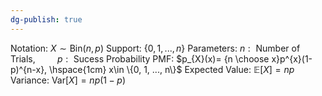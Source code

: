```yaml
---
dg-publish: true
---
```

Notation:  $X\sim \text{Bin}(n, p)$
Support:  $\{0, 1, ..., n\}$
Parameters:  $n: \text{ Number of Trials,}\hspace{1cm} p:\text{ Sucess Probability}$
PMF:  $p_{X}(x)= {n \choose x}p^{x}(1-p)^{n-x}, \hspace{1cm} x\in \{0, 1, ..., n\}$
Expected Value: $\mathbb{E}[X]=np$
Variance: $\text{Var}[X]=np(1-p)$
